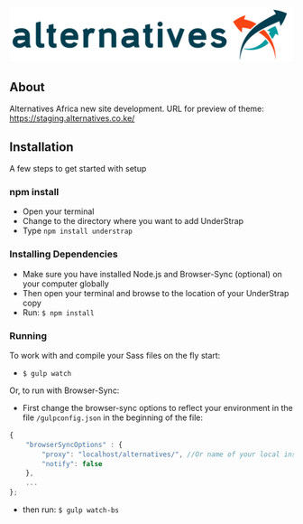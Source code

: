 ![Alternatives Africa](img/logo.svg)

## About

Alternatives Africa new site development.
URL for preview of theme: https://staging.alternatives.co.ke/


## Installation
A few steps to get started with setup

### npm install
- Open your terminal
- Change to the directory where you want to add UnderStrap
- Type `npm install understrap`


### Installing Dependencies
- Make sure you have installed Node.js and Browser-Sync (optional) on your computer globally
- Then open your terminal and browse to the location of your UnderStrap copy
- Run: `$ npm install`

### Running
To work with and compile your Sass files on the fly start:

- `$ gulp watch`

Or, to run with Browser-Sync:

- First change the browser-sync options to reflect your environment in the file `/gulpconfig.json` in the beginning of the file:
```javascript
{
    "browserSyncOptions" : {
        "proxy": "localhost/alternatives/", //Or name of your local installation folder
        "notify": false
    },
    ...
};
```
- then run: `$ gulp watch-bs`


